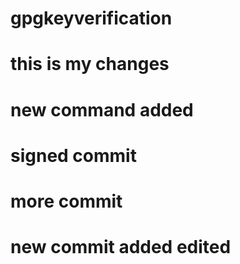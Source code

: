 # gpgkeyverification

# this is my changes

# new command added

# signed commit 
# more commit

# new commit added edited